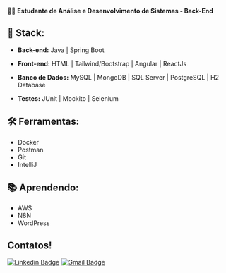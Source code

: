 🧑‍💼 **Estudante de Análise e Desenvolvimento de Sistemas - Back-End**  

## 💙 Stack:

- **Back-end:** Java | Spring Boot

- **Front-end:** HTML | Tailwind/Bootstrap | Angular | ReactJs

- **Banco de Dados:** MySQL | MongoDB | SQL Server | PostgreSQL | H2 Database 

- **Testes:** JUnit | Mockito | Selenium

 ## 🛠️ Ferramentas:
 
- Docker
- Postman
- Git
- IntelliJ

## 📚 Aprendendo:

- AWS
- N8N
- WordPress

## Contatos!
[![Linkedin Badge](https://img.shields.io/badge/-LinkedIn-blue?style=for-the-badge&logo=Linkedin&logoColor=white&link=https://br.linkedin.com/in/ecalazaes)](https://br.linkedin.com/in/ecalazaes)
[![Gmail Badge](https://img.shields.io/badge/-Gmail-c14438?style=for-the-badge&logo=Gmail&logoColor=white&link=mailto:ecalazaes@gmail.com)](mailto:ecalazaes@gmail.com)
  
